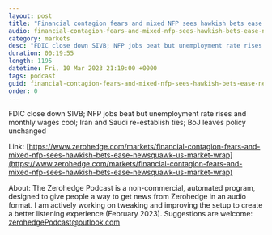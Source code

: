 ```yaml
---
layout: post
title: "Financial contagion fears and mixed NFP sees hawkish bets ease - Newsquawk US Market Wrap"
audio: financial-contagion-fears-and-mixed-nfp-sees-hawkish-bets-ease-newsquawk-us-market-wrap-0
category: markets
desc: "FDIC close down SIVB; NFP jobs beat but unemployment rate rises and monthly wages cool; Iran and Saudi re-establish ties; BoJ leaves policy unchanged"
duration: 00:19:55
length: 1195
datetime: Fri, 10 Mar 2023 21:19:00 +0000
tags: podcast
guid: financial-contagion-fears-and-mixed-nfp-sees-hawkish-bets-ease-newsquawk-us-market-wrap-0
order: 0
---
```

FDIC close down SIVB; NFP jobs beat but unemployment rate rises and monthly wages cool; Iran and Saudi re-establish ties; BoJ leaves policy unchanged

Link: [https://www.zerohedge.com/markets/financial-contagion-fears-and-mixed-nfp-sees-hawkish-bets-ease-newsquawk-us-market-wrap](https://www.zerohedge.com/markets/financial-contagion-fears-and-mixed-nfp-sees-hawkish-bets-ease-newsquawk-us-market-wrap)

About: The Zerohedge Podcast is a non-commercial, automated program, designed to give people a way to get news from Zerohedge in an audio format.  I am actively working on tweaking and improving the setup to create a better listening experience (February 2023).  Suggestions are welcome: [zerohedgePodcast@outlook.com](mailto:zerohedgePodcast@outlook.com)